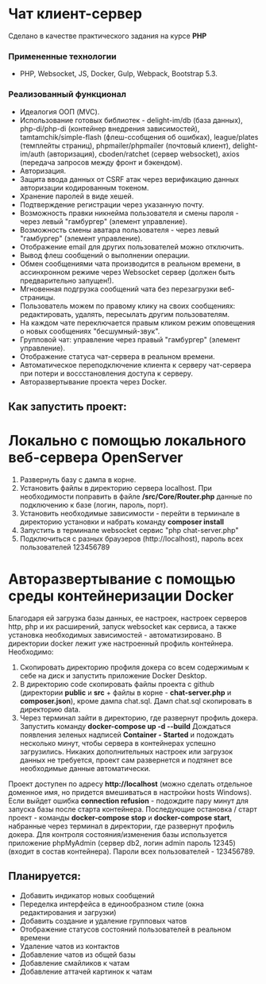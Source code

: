 # Чат клиент-сервер

Сделано в качестве практического задания на курсе **PHP**

### Примененные технологии
* PHP, Websocket, JS, Docker, Gulp, Webpack, Bootstrap 5.3.

### Реализованный функционал

* Идеалогия ООП (MVC).
* Использование готовых библиотек - delight-im/db (база данных), php-di/php-di (контейнер внедрения зависимостей), tamtamchik/simple-flash (флеш-ссобщения об ошибках), league/plates (темплейты страниц), phpmailer/phpmailer (почтовый клиент), delight-im/auth (авторизация), cboden/ratchet (сервер websocket), axios (передача запросов между фронт и бэкендом).
* Авторизация.
* Защита ввода данных от CSRF атак через верификацию данных авторизации кодированным токеном.
* Хранение паролей в виде хешей. 
* Подтверждение регистрации через указанную почту.
* Возможность правки никнейма пользователя и смены пароля - через левый "гамбургер" (элемент управление).
* Возможность смены аватара пользователя - через левый "гамбургер" (элемент управление).
* Отображение email для других пользователей можно отключить.
* Вывод флеш сообщений о выполнении операции.
* Обмен сообщениями чата производится в реальном времени, в ассинхронном режиме через Websocket сервер (должен быть предварительно запущен!).
* Мгновенная подгрузка сообщений чата без перезагрузки веб-страницы.
* Пользователь можем по правому клику на своих сообщениях: редактировать, удалять, пересылать другим пользователям.
* На каждом чате переключается правым кликом режим оповещения о новых сообщениях "бесшумный-звук". 
* Групповой чат: управление через правый "гамбургер" (элемент управление).
* Отображение статуса чат-сервера в реальном времени.
* Автоматическое переподключение клиента к серверу чат-сервера при потери и воссстановления доступа к серверу.
* Авторазвертывание проекта через Docker.

## Как запустить проект:
# Локально с помощью локального веб-сервера OpenServer
1. Развернуть базу с дампа в корне. 
2. Установить файлы в директорию сервера localhost. При необходимости поправить в файле **/src/Core/Router.php** данные по подключению к базе (логин, пароль, порт). 
3. Установить необходимые зависимости - перейти в терминале в директорию установки и набрать команду **composer install**
4. Запустить в терминале websocket сервис "php chat-server.php"
5. Подключиться с разных браузеров (http://localhost), пароль всех пользователей 123456789
# Авторазвертывание с помощью среды контейнеризации Docker
Благодаря ей загрузка базы данных, ее настроек, настроек серверов http, php и их расширений, запуск websocket как сервиса, а также установка необходимых зависимостей - автоматизировано. В директории docker лежит уже настроенный профиль контейнера.
Необходимо:

1. Скопировать директорию профиля докера со всем содержимым к себе на диск и запустить приложение Docker Desktop.
2. В директорию code скопировать файлы проекта с github (директории **public** и **src** + файлы в корне - **chat-server.php** и **composer.json**), кроме дампа chat.sql. Дамп chat.sql скопировать в директорию data.
3. Через терминал зайти в директорию, где развернут профиль докера. Запустить команду **docker-compose up -d --build** 
Дождаться появления зеленых надписей **Container - Started** и подождать несколько минут, чтобы сервера в контейнерах успешно загрузились. Никаких дополнительных настроек или загрузок данных не требуется, проект сам развернется и подтянет все необходимые данные автоматически.

Проект доступен по адресу **http://localhost** (можно сделать отдельное доменное имя, но придется вмешиваться в настройки hosts Windows). Если выйдет ошибка **connection refusion** - подождите пару минут для запуска базы после старта контейнера.
Последующие остановка / старт проект - команды **docker-compose stop** и **docker-compose start**, набранные через терминал в директории, где развернут профиль докера.
Для контроля состояния/изменения базы используется приложение phpMyAdmin (сервер db2, логин admin пароль 12345) (входит в состав контейнера).
Пароли всех пользователей - 123456789.

## Планируется:
* Добавить индикатор новых сообщений
* Переделка интерфейса в единообразном стиле (окна редактирования и загрузки)
* Добавить создание и удаление групповых чатов
* Отображение статусов состояний пользователей в реальном времени
* Удаление чатов из контактов
* Добавление чатов из общей базы
* Добавление смайликов к чатам
* Добавление аттачей картинок к чатам



